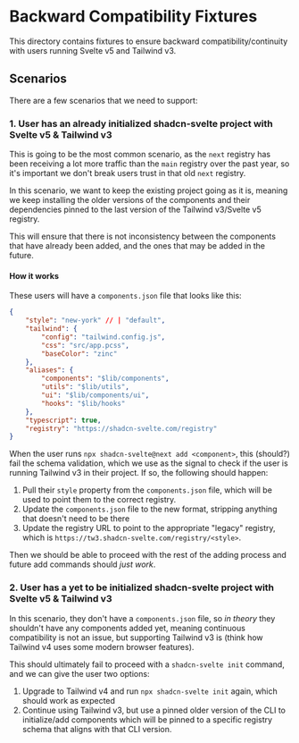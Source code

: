 # Backward Compatibility Fixtures

This directory contains fixtures to ensure backward compatibility/continuity with users running Svelte v5 and Tailwind v3.

## Scenarios

There are a few scenarios that we need to support:

### 1. User has an already initialized shadcn-svelte project with Svelte v5 & Tailwind v3

This is going to be the most common scenario, as the `next` registry has been receiving a lot more traffic than the `main` registry over the past year, so it's important we don't break users trust in that old `next` registry.

In this scenario, we want to keep the existing project going as it is, meaning we keep installing the older versions of the components
and their dependencies pinned to the last version of the Tailwind v3/Svelte v5 registry.

This will ensure that there is not inconsistency between the components that have already been added, and the ones that may be added in the future.

#### How it works

These users will have a `components.json` file that looks like this:

```json
{
	"style": "new-york" // | "default",
	"tailwind": {
		"config": "tailwind.config.js",
		"css": "src/app.pcss",
		"baseColor": "zinc"
	},
	"aliases": {
		"components": "$lib/components",
		"utils": "$lib/utils",
		"ui": "$lib/components/ui",
		"hooks": "$lib/hooks"
	},
	"typescript": true,
	"registry": "https://shadcn-svelte.com/registry"
}
```

When the user runs `npx shadcn-svelte@next add <component>`, this (should?) fail the schema validation, which we use as the signal to check if the user is running Tailwind v3 in their project. If so, the following should happen:

1. Pull their `style` property from the `components.json` file, which will be used to point them to the correct registry.
2. Update the `components.json` file to the new format, stripping anything that doesn't need to be there
3. Update the registry URL to point to the appropriate "legacy" registry, which is `https://tw3.shadcn-svelte.com/registry/<style>`.

Then we should be able to proceed with the rest of the adding process and future add commands should _just work_.

### 2. User has a yet to be initialized shadcn-svelte project with Svelte v5 & Tailwind v3

In this scenario, they don't have a `components.json` file, so _in theory_ they shouldn't have any components added yet, meaning continuous compatibility is not an issue, but supporting Tailwind v3 is (think how Tailwind v4 uses some modern browser features).

This should ultimately fail to proceed with a `shadcn-svelte init` command, and we can give the user two options:

1. Upgrade to Tailwind v4 and run `npx shadcn-svelte init` again, which should work as expected
2. Continue using Tailwind v3, but use a pinned older version of the CLI to initialize/add components which will be pinned to a specific registry schema that aligns with that CLI version.